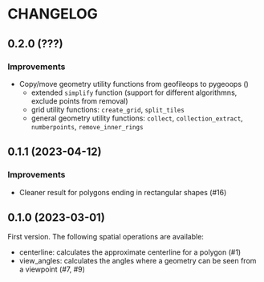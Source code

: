 # CHANGELOG

## 0.2.0 (???)

### Improvements

- Copy/move geometry utility functions from geofileops to pygeoops ()
  - extended `simplify` function (support for different algorithmns, exclude points from removal)
  - grid utility functions: `create_grid`, `split_tiles`
  - general geometry utility functions: `collect`, `collection_extract`, `numberpoints`, `remove_inner_rings`

## 0.1.1 (2023-04-12)

### Improvements

- Cleaner result for polygons ending in rectangular shapes (#16)

## 0.1.0 (2023-03-01)

First version. The following spatial operations are available:

- centerline: calculates the approximate centerline for a polygon (#1)
- view_angles: calculates the angles where a geometry can be seen from a viewpoint (#7, #9)
